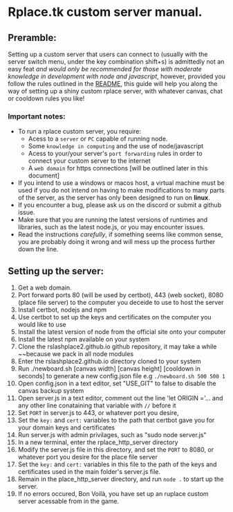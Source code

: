 # Rplace.tk custom server manual.

## Preramble:
Setting up a custom server that users can connect to (usually with the server switch menu, under the key combination shift+s) is admittedly not an easy feat *and would only be recommended for those with moderate knowledge in development with node and javascript*, however, provided you follow the rules outlined in the [README](./README.md), this guide will help you along the way of setting up a shiny custom rplace server, with whatever canvas, chat or cooldown rules you like!

### Important notes:
 - To run a rplace custom server, you require:
    * Acess to a `server` or `PC` capable of running node. 
    * Some `knowledge in computing` and the use of node/javascript
    * Acess to your/your server's `port forwarding` rules in order to connect your custom server to the internet
    * A `web domain` for https connections [will be outlined later in this document]
 - If you intend to use a windows or macos host, a virtual machine must be used if you do not intend on having to make modifications to many parts of the server, as the server has only been designed to run on **linux**.
 - If you encounter a bug, please ask us on the discord or submit a github issue.
 - Make sure that you are running the latest versions of runtimes and libraries, such as the latest node.js, or you may encounter issues.
 - Read the instructions *carefully*, if something seems like common sense, you are probably doing it wrong and will mess up the process further down the line.

## Setting up the server:
1. Get a web domain.
2. Port forward ports 80 (will be used by certbot), 443 (web socket), 8080 (place file server) to the computer you deceide to use to host the server
3. Install certbot, nodejs and npm
4. Use certbot to set up the keys and certificates on the computer you would like to use
5. Install the latest version of node from the official site onto your computer
6. Install the latest npm available on your system
7. Clone the rslashplace2.github.io github repository, it may take a while ~~because we pack in all node modules  
8. Enter the rslashplace2.github.io directory cloned to your system
9. Run ./newboard.sh [canvas width] [canvas height] [cooldown in seconds] to generate a new config.json file e.g `./newboard.sh 500 500 1`
10. Open config.json in a text editor, set "USE_GIT" to false to disable the canvas backup system
11. Open server.js in a text editor, comment out the line 'let ORIGIN ='... and any other line conataining that variable with `//` before it
12. Set `PORT` in server.js to 443, or whatever port you desire,
13. Set the `key:` and `cert:` variables to the path that certbot gave you for your domain keys and certificates
14. Run server.js with admin privilages, such as "sudo node server.js"
15. In a new terminal, enter the rplace_http_server directory
16. Modify the server.js file in this directory, and set the `PORT` to 8080, or whatever port you desire for the place file server
17. Set the `key:` and `cert:` variables in this file to the path of the keys and certificates used in the main folder's server.js file.
18. Remain in the place_http_server directory, and run `node .` to start up the server.
19. If no errors occured, Bon Voilà, you have set up an ruplace custom server acessable from in the game.
